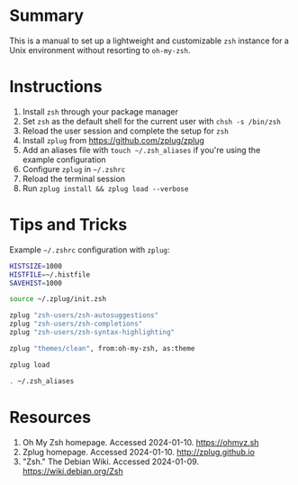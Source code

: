 # Summary

This is a manual to set up a lightweight and customizable `zsh` instance for a Unix environment without resorting to `oh-my-zsh`.

# Instructions

1. Install `zsh` through your package manager
2. Set `zsh` as the default shell for the current user with `chsh -s /bin/zsh`
3. Reload the user session and complete the setup for `zsh`
4. Install `zplug` from https://github.com/zplug/zplug
5. Add an aliases file with `touch ~/.zsh_aliases` if you're using the example configuration
6. Configure `zplug` in `~/.zshrc`
7. Reload the terminal session
8. Run `zplug install && zplug load --verbose`

# Tips and Tricks

Example `~/.zshrc` configuration with `zplug`:

```sh
HISTSIZE=1000
HISTFILE=~/.histfile
SAVEHIST=1000

source ~/.zplug/init.zsh

zplug "zsh-users/zsh-autosuggestions"
zplug "zsh-users/zsh-completions"
zplug "zsh-users/zsh-syntax-highlighting"

zplug "themes/clean", from:oh-my-zsh, as:theme

zplug load

. ~/.zsh_aliases
```

# Resources

1. Oh My Zsh homepage. Accessed 2024-01-10. https://ohmyz.sh
2. Zplug homepage. Accessed 2024-01-10. http://zplug.github.io
3. "Zsh." The Debian Wiki. Accessed 2024-01-09. https://wiki.debian.org/Zsh


